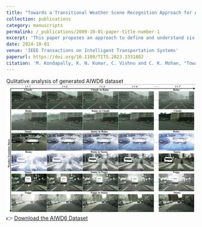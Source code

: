 ```yaml
---
title: "Towards a Transitional Weather Scene Recognition Approach for Autonomous Vehicles"
collection: publications
category: manuscripts
permalink: /_publications/2009-10-01-paper-title-number-1
excerpt: 'This paper proposes an approach to define and understand six intermediate weather transition states: sunny to rainy, rainy to sunny, and others. Firstly, we propose a way to interpolate the intermediate weather transition data using a variational autoencoder and extract its spatial features using VGG. Further, we model the temporal distribution of these spatial features using a gated recurrent unit to classify the corresponding transition state. Also, we introduce a large-scale dataset called the AIWD6: Adverse Intermediate Weather Driving dataset, generated for three different time intervals.'
date: 2024-10-01
venue: 'IEEE Transactions on Intelligent Transportation Systems'
paperurl: https://doi.org/10.1109/TITS.2023.3331882
citation: 'M. Kondapally, K. N. Kumar, C. Vishnu and C. K. Mohan, "Towards a Transitional Weather Scene Recognition Approach for Autonomous Vehicles," in IEEE Transactions on Intelligent Transportation Systems, vol. 25, no. 6, pp. 5201-5210, June 2024, doi: 10.1109/TITS.2023.3331882.'
---
```

Qulitative analysis of generated AIWD6 dataset
<img src="transitions.png" width="800">
👉 [Download the AIWD6 Dataset](https://github.com/mk15001/AIWD6-dataset)

